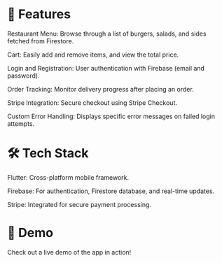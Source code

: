 # 📱 Features

Restaurant Menu: Browse through a list of burgers, salads, and sides fetched from Firestore.

Cart: Easily add and remove items, and view the total price.

Login and Registration: User authentication with Firebase (email and password).

Order Tracking: Monitor delivery progress after placing an order.

Stripe Integration: Secure checkout using Stripe Checkout.

Custom Error Handling: Displays specific error messages on failed login attempts.

# 🛠️ Tech Stack

Flutter: Cross-platform mobile framework.

Firebase: For authentication, Firestore database, and real-time updates.

Stripe: Integrated for secure payment processing.

# 📸 Demo

Check out a live demo of the app in action!
